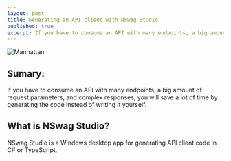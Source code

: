 ```yaml
---
layout: post
title: Generating an API client with NSwag Studio
published: true
excerpt: If you have to consume an API with many endpoints, a big amount of request parameters, and complex responses, you will save a lot of time by generating the code instead of writing it yourself.
---
```


![Manhattan]({{site.baseurl}}/images/Manhattan.jpg)



## Sumary:

If you have to consume an API with many endpoints, a big amount of request parameters, and complex responses, you will save a lot of time by generating the code instead of writing it yourself.

<!--more-->

## What is NSwag Studio?

NSwag Studio is a Windows desktop app for generating API client code in C# or TypeScript.
